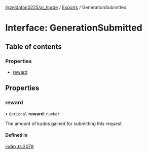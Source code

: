 [@zeldafan0225/ai_horde](../README.md) / [Exports](../modules.md) / GenerationSubmitted

# Interface: GenerationSubmitted

## Table of contents

### Properties

- [reward](GenerationSubmitted.md#reward)

## Properties

### reward

• `Optional` **reward**: `number`

The amount of kudos gained for submitting this request

#### Defined in

[index.ts:2079](https://github.com/ZeldaFan0225/ai_horde/blob/90eaabf/index.ts#L2079)
